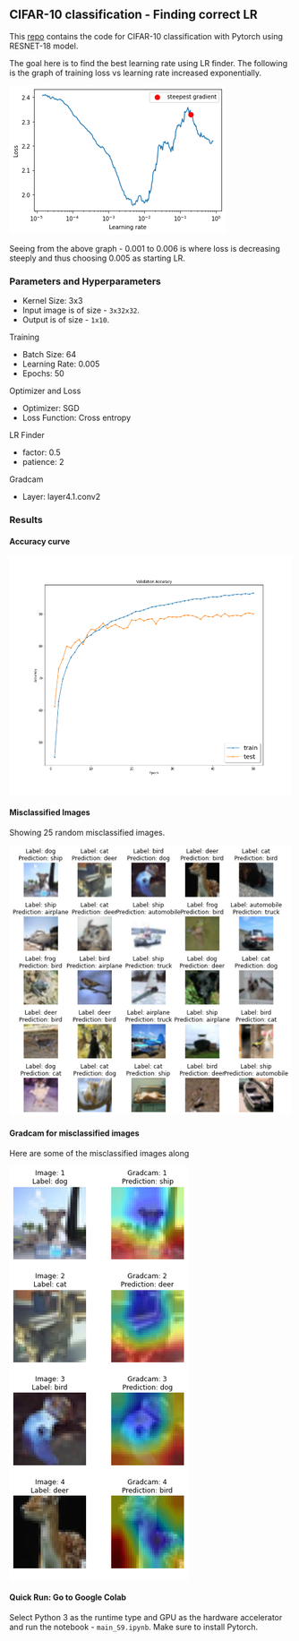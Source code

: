 ## CIFAR-10 classification - Finding correct LR

This [repo](https://github.com/namanphy/EVA5/blob/main/S10) contains the code for 
CIFAR-10 classification with Pytorch using RESNET-18 model.


The goal here is to find the best learning rate using LR finder. The following 
is the graph of training loss vs learning rate increased exponentially.

![loss_vs_lr](https://github.com/namanphy/EVA5/blob/main/S10/images/loss_vs_lr.png)

Seeing from the above graph - 0.001 to 0.006 is where loss is decreasing steeply
and thus choosing 0.005 as starting LR.


### Parameters and Hyperparameters
- Kernel Size: 3x3
- Input image is of size - `3x32x32`.
- Output is of size - `1x10`.

Training
- Batch Size: 64
- Learning Rate: 0.005
- Epochs: 50

Optimizer and Loss
- Optimizer: SGD
- Loss Function: Cross entropy

LR Finder
- factor: 0.5
- patience: 2

Gradcam
- Layer: layer4.1.conv2


### Results

#### Accuracy curve
![accuracy](https://github.com/namanphy/EVA5/blob/main/S10/images/accuracy.png)

#### Misclassified Images
Showing 25 random misclassified images.

![misclassified images](https://github.com/namanphy/EVA5/blob/main/S10/images/incorrect_predictions.png)

#### Gradcam for misclassified images
Here are some of the misclassified images along 

![grad images](https://github.com/namanphy/EVA5/blob/main/S10/images/incorrect_predictions_gradcam_sample.png)


#### Quick Run: Go to Google Colab
Select Python 3 as the runtime type and GPU as the hardware accelerator and run the notebook - `main_S9.ipynb`.
Make sure to install Pytorch.
